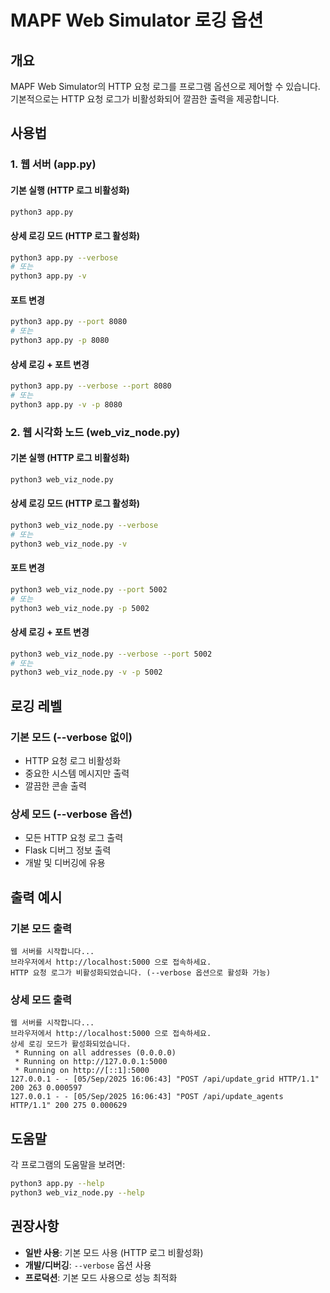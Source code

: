 # MAPF Web Simulator 로깅 옵션

## 개요
MAPF Web Simulator의 HTTP 요청 로그를 프로그램 옵션으로 제어할 수 있습니다. 기본적으로는 HTTP 요청 로그가 비활성화되어 깔끔한 출력을 제공합니다.

## 사용법

### 1. 웹 서버 (app.py)

#### 기본 실행 (HTTP 로그 비활성화)
```bash
python3 app.py
```

#### 상세 로깅 모드 (HTTP 로그 활성화)
```bash
python3 app.py --verbose
# 또는
python3 app.py -v
```

#### 포트 변경
```bash
python3 app.py --port 8080
# 또는
python3 app.py -p 8080
```

#### 상세 로깅 + 포트 변경
```bash
python3 app.py --verbose --port 8080
# 또는
python3 app.py -v -p 8080
```

### 2. 웹 시각화 노드 (web_viz_node.py)

#### 기본 실행 (HTTP 로그 비활성화)
```bash
python3 web_viz_node.py
```

#### 상세 로깅 모드 (HTTP 로그 활성화)
```bash
python3 web_viz_node.py --verbose
# 또는
python3 web_viz_node.py -v
```

#### 포트 변경
```bash
python3 web_viz_node.py --port 5002
# 또는
python3 web_viz_node.py -p 5002
```

#### 상세 로깅 + 포트 변경
```bash
python3 web_viz_node.py --verbose --port 5002
# 또는
python3 web_viz_node.py -v -p 5002
```

## 로깅 레벨

### 기본 모드 (--verbose 없이)
- HTTP 요청 로그 비활성화
- 중요한 시스템 메시지만 출력
- 깔끔한 콘솔 출력

### 상세 모드 (--verbose 옵션)
- 모든 HTTP 요청 로그 출력
- Flask 디버그 정보 출력
- 개발 및 디버깅에 유용

## 출력 예시

### 기본 모드 출력
```
웹 서버를 시작합니다...
브라우저에서 http://localhost:5000 으로 접속하세요.
HTTP 요청 로그가 비활성화되었습니다. (--verbose 옵션으로 활성화 가능)
```

### 상세 모드 출력
```
웹 서버를 시작합니다...
브라우저에서 http://localhost:5000 으로 접속하세요.
상세 로깅 모드가 활성화되었습니다.
 * Running on all addresses (0.0.0.0)
 * Running on http://127.0.0.1:5000
 * Running on http://[::1]:5000
127.0.0.1 - - [05/Sep/2025 16:06:43] "POST /api/update_grid HTTP/1.1" 200 263 0.000597
127.0.0.1 - - [05/Sep/2025 16:06:43] "POST /api/update_agents HTTP/1.1" 200 275 0.000629
```

## 도움말

각 프로그램의 도움말을 보려면:
```bash
python3 app.py --help
python3 web_viz_node.py --help
```

## 권장사항

- **일반 사용**: 기본 모드 사용 (HTTP 로그 비활성화)
- **개발/디버깅**: `--verbose` 옵션 사용
- **프로덕션**: 기본 모드 사용으로 성능 최적화
